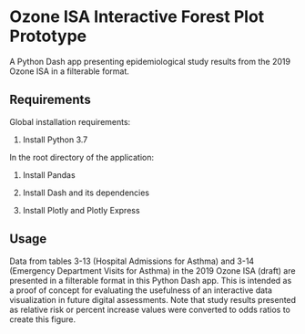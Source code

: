 # Ozone ISA Interactive Forest Plot Prototype

A Python Dash app presenting epidemiological study results from the 2019 Ozone ISA in a filterable format.

## Requirements

Global installation requirements:

1. Install Python 3.7

In the root directory of the application:

1. Install Pandas

2. Install Dash and its dependencies

3. Install Plotly and Plotly Express

## Usage

Data from tables 3-13 (Hospital Admissions for Asthma) and 3-14 (Emergency Department Visits for Asthma) in the 2019 Ozone ISA (draft) are presented in a filterable format in this Python Dash app. This is intended as a proof of concept for evaluating the usefulness of an interactive data visualization in future digital assessments. Note that study results presented as relative risk or percent increase values were converted to odds ratios to create this figure.
